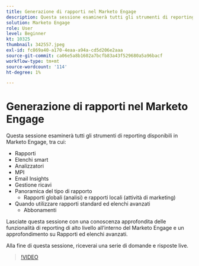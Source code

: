 ```yaml
---
title: Generazione di rapporti nel Marketo Engage
description: Questa sessione esaminerà tutti gli strumenti di reporting disponibili in Marketo Engage, inclusi gli elenchi avanzati dei report degli analizzatori MPI e-mail Insights
solution: Marketo Engage
role: User
level: Beginner
kt: 10325
thumbnail: 342557.jpeg
exl-id: fc869a40-a170-4eaa-a94a-cd5d206e2aaa
source-git-commit: ca06e5a8b1602a7bcfb83a43f529680a5a96bacf
workflow-type: tm+mt
source-wordcount: '114'
ht-degree: 1%

---
```


# Generazione di rapporti nel Marketo Engage

Questa sessione esaminerà tutti gli strumenti di reporting disponibili in Marketo Engage, tra cui:

* Rapporti
* Elenchi smart
* Analizzatori
* MPI
* Email Insights
* Gestione ricavi
* Panoramica del tipo di rapporto
   * Rapporti globali (analisi) e rapporti locali (attività di marketing)
* Quando utilizzare rapporti standard ed elenchi avanzati
   * Abbonamenti

Lasciate questa sessione con una conoscenza approfondita delle funzionalità di reporting di alto livello all’interno del Marketo Engage e un approfondimento su Rapporti ed elenchi avanzati.

Alla fine di questa sessione, riceverai una serie di domande e risposte live.

>[!VIDEO](https://video.tv.adobe.com/v/342557/?quality=12&learn=on)
